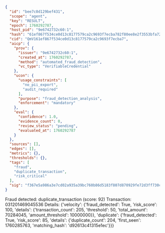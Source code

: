 ```json
{
  "id": "bee7c0d129bef431",
  "scope": "agent",
  "key": "RESULT",
  "epoch": 1760292787,
  "host_pid": "9e6742732c60:1",
  "hash": "61ef867f534ce0d13c8177579ca2c9693f7ecba782f80ee8e2f3553bfa725101",
  "cid": "QmV161ef867f534ce0d13c8177579ca2c9693f7ecba7",
  "aicp": {
    "prov": {
      "issuer": "9e6742732c60:1",
      "created_at": 1760292787,
      "method": "automated_fraud_detection",
      "vc_type": "VerifiableCredential"
    },
    "ucon": {
      "usage_constraints": [
        "no_pii_export",
        "audit_required"
      ],
      "purpose": "fraud_detection_analysis",
      "enforcement": "mandatory"
    },
    "eval": {
      "confidence": 1.0,
      "evidence_count": 0,
      "review_status": "pending",
      "evaluated_at": 1760292787
    }
  },
  "sources": [],
  "edges": [],
  "metrics": {},
  "thresholds": {},
  "tags": [
    "fraud",
    "duplicate_transaction",
    "risk_critical"
  ],
  "sig": "f367e5a986a3e7cd02a935a39bc760b86d5183f807d870929fe72d3ff730c5e4"
}
```

Fraud detected: duplicate_transaction (score: 92)
Transaction: 031201469045536
Details: {'velocity': {'fraud_detected': True, 'risk_score': 100, 'details': {'transaction_count': 205, 'threshold': 50, 'total_amount': 70284045, 'amount_threshold': 10000000}}, 'duplicate': {'fraud_detected': True, 'risk_score': 85, 'details': {'duplicate_count': 204, 'first_seen': 1760285763, 'matching_hash': 'd92613c41315e1ec'}}}